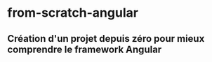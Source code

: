 # from-scratch-angular


## Création d'un projet depuis zéro pour mieux comprendre le framework Angular 